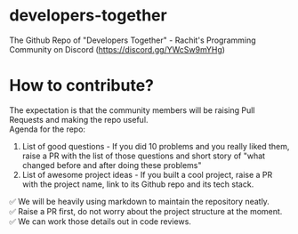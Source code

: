 # developers-together
The Github Repo of "Developers Together" - Rachit's Programming Community on Discord (https://discord.gg/YWcSw9mYHg)

# How to contribute?
The expectation is that the community members will be raising Pull Requests and making the repo useful.    
Agenda for the repo:
1. List of good questions - If you did 10 problems and you really liked them, raise a PR with the list of those questions and short story of "what changed before and after doing these problems"
2. List of awesome project ideas - If you built a cool project, raise a PR with the project name, link to its Github repo and its tech stack.

✅ We will be heavily using markdown  to maintain the repository neatly.   
✅ Raise a PR first, do not worry about the project structure at the moment.    
✅ We can work those details out in code reviews.  
